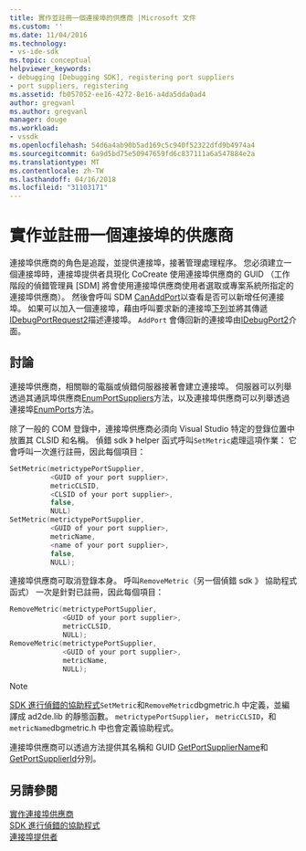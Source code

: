 ```yaml
---
title: 實作並註冊一個連接埠的供應商 |Microsoft 文件
ms.custom: ''
ms.date: 11/04/2016
ms.technology:
- vs-ide-sdk
ms.topic: conceptual
helpviewer_keywords:
- debugging [Debugging SDK], registering port suppliers
- port suppliers, registering
ms.assetid: fb057052-ee16-4272-8e16-a4da5dda0ad4
author: gregvanl
ms.author: gregvanl
manager: douge
ms.workload:
- vssdk
ms.openlocfilehash: 54d6a4ab90b5ad169c5c940f52322dfd9b4974a4
ms.sourcegitcommit: 6a9d5bd75e50947659fd6c837111a6a547884e2a
ms.translationtype: MT
ms.contentlocale: zh-TW
ms.lasthandoff: 04/16/2018
ms.locfileid: "31103171"
---
```

# <a name="implementing-and-registering-a-port-supplier"></a>實作並註冊一個連接埠的供應商
連接埠供應商的角色是追蹤，並提供連接埠，接著管理處理程序。 您必須建立一個連接埠時，連接埠提供者具現化 CoCreate 使用連接埠供應商的 GUID （工作階段的偵錯管理員 [SDM] 將會使用連接埠供應商使用者選取或專案系統所指定的連接埠供應商）。 然後會呼叫 SDM [CanAddPort](../../extensibility/debugger/reference/idebugportsupplier2-canaddport.md)以查看是否可以新增任何連接埠。 如果可以加入一個連接埠，藉由呼叫要求新的連接埠[下列](../../extensibility/debugger/reference/idebugportsupplier2-addport.md)並將其傳遞[IDebugPortRequest2](../../extensibility/debugger/reference/idebugportrequest2.md)描述連接埠。 `AddPort` 會傳回新的連接埠由[IDebugPort2](../../extensibility/debugger/reference/idebugport2.md)介面。  
  
## <a name="discussion"></a>討論  
 連接埠供應商，相關聯的電腦或偵錯伺服器接著會建立連接埠。 伺服器可以列舉透過其通訊埠供應商[EnumPortSuppliers](../../extensibility/debugger/reference/idebugcoreserver2-enumportsuppliers.md)方法，以及連接埠供應商可以列舉透過連接埠[EnumPorts](../../extensibility/debugger/reference/idebugportsupplier2-enumports.md)方法。  
  
 除了一般的 COM 登錄中，連接埠供應商必須向 Visual Studio 特定的登錄位置中放置其 CLSID 和名稱。 偵錯 sdk 》 helper 函式呼叫`SetMetric`處理這項作業： 它會呼叫一次進行註冊，因此每個項目：  
  
```cpp  
SetMetric(metrictypePortSupplier,  
          <GUID of your port supplier>,  
          metricCLSID,  
          <CLSID of your port supplier>,  
          false,  
          NULL)  
SetMetric(metrictypePortSupplier,  
          <GUID of your port supplier>,  
          metricName,  
          <name of your port supplier>,  
          false,  
          NULL);  
```  
  
 連接埠供應商可取消登錄本身。 呼叫`RemoveMetric`（另一個偵錯 sdk 》 協助程式函式） 一次是針對已註冊，因此每個項目：  
  
```cpp  
RemoveMetric(metrictypePortSupplier,  
             <GUID of your port supplier>,  
             metricCLSID,  
             NULL);  
RemoveMetric(metrictypePortSupplier,  
             <GUID of your port supplier>,  
             metricName,  
             NULL);  
```  
  
> [!NOTE]
>  [SDK 進行偵錯的協助程式](../../extensibility/debugger/reference/sdk-helpers-for-debugging.md)`SetMetric`和`RemoveMetric`dbgmetric.h 中定義，並編譯成 ad2de.lib 的靜態函數。 `metrictypePortSupplier`， `metricCLSID`，和`metricName`dbgmetric.h 中也會定義協助程式。  
  
 連接埠供應商可以透過方法提供其名稱和 GUID [GetPortSupplierName](../../extensibility/debugger/reference/idebugportsupplier2-getportsuppliername.md)和[GetPortSupplierId](../../extensibility/debugger/reference/idebugportsupplier2-getportsupplierid.md)分別。  
  
## <a name="see-also"></a>另請參閱  
 [實作連接埠供應商](../../extensibility/debugger/implementing-a-port-supplier.md)   
 [SDK 進行偵錯的協助程式](../../extensibility/debugger/reference/sdk-helpers-for-debugging.md)   
 [連接埠提供者](../../extensibility/debugger/port-suppliers.md)